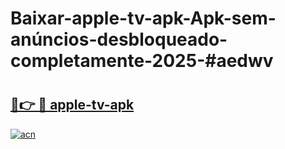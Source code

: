 # Baixar-apple-tv-apk-Apk-sem-anúncios-desbloqueado-completamente-2025-#aedwv

# <h2><a href="https://ainizakaria.my?title=apple-tv-apk&ref=24M">🔗👉 🔴 apple-tv-apk</a></h2>

[![acn](https://github.com/user-attachments/assets/0f9c940e-d8b0-45ae-aac7-cd30a18b3e1c)](https://ainizakaria.my?title=apple-tv-apk&ref=24M)

